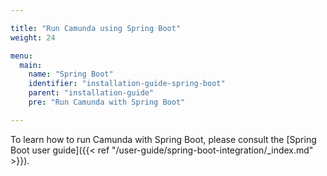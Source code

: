 ```yaml
---

title: "Run Camunda using Spring Boot"
weight: 24

menu:
  main:
    name: "Spring Boot"
    identifier: "installation-guide-spring-boot"
    parent: "installation-guide"
    pre: "Run Camunda with Spring Boot"

---
```


To learn how to run Camunda with Spring Boot, please consult the [Spring Boot user guide]({{< ref "/user-guide/spring-boot-integration/_index.md" >}}).
